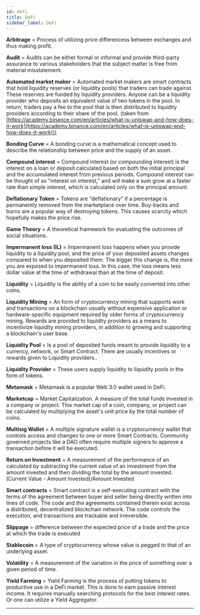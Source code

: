 ```yaml
---
id: defi
title: DeFi
sidebar_label: DeFi
---
```


**Arbitrage** = Process of utilizing price differencess between exchanges and thus making profit. 

**Audit** = Audits can be either formal or informal and provide third-party assurance to various stakeholders that the subject matter is free from material misstatement. 

**Automated market maker** =  Automated market makers are smart contracts that hold liquidity reserves \(or liquidity pools\) that traders can trade against. These reserves are funded by liquidity providers. Anyone can be a liquidity provider who deposits an equivalent value of two tokens in the pool. In return, traders pay a fee to the pool that is then distributed to liquidity providers according to their share of the pool. \(taken from [https://academy.binance.com/en/articles/what-is-uniswap-and-how-does-it-work](https://academy.binance.com/en/articles/what-is-uniswap-and-how-does-it-work)\)

**Bonding Curve** = A bonding curve is a mathematical concept used to describe the relationship between price and the supply of an asset.

**Compound interest** = Compound interest (or compounding interest) is the interest on a loan or deposit calculated based on both the initial principal and the accumulated interest from previous periods. Compound interest can be thought of as "interest on interest," and will make a sum grow at a faster rate than simple interest, which is calculated only on the principal amount.

**Deflationary Token** = Tokens are “deflationary” if a percentage is permanently removed from the marketplace over time. Buy-backs and burns are a popular way of destroying tokens. This causes scarcity which hopefully makes the price rise.

**Game Theory** = A theoretical framework for evaluating the outcomes of social situations.

**Impermanent loss \(IL\)** =  Impermanent loss happens when you provide liquidity to a liquidity pool, and the price of your deposited assets changes compared to when you deposited them. The bigger this change is, the more you are exposed to impermanent loss. In this case, the loss means less dollar value at the time of withdrawal than at the time of deposit. 

**Liquidity** =  Liquidity is the ability of a coin to be easily converted into other coins.

**Liquidity Mining** = An form of cryptocurrency mining that supports work and transactions on a blockchain usually without expensive application or hardware-specific equipment required by older forms of cryptocurrency mining.
Rewards are provided to liquidity providers as a means to incentivize liquidity mining providers, in addition to growing and supporting a blockchain's user base.

**Liquidity Pool** = Is a pool of deposited funds meant to provide liquidity to a currency, network, or Smart Contract. There are usually incentives or rewards given to Liquidity providers..

**Liquidity Provider** = These users supply liquidity to liquidity pools in the form of tokens. 

**Metamask** = Metamask is a popular Web 3.0 wallet used in DeFi. 

**Marketcap** = Market Capitalization. A measure of the total funds invested in a company or project. This market cap of a coin, company, or project can be calculated by multiplying the asset's unit price by the total number of coins.

**Multisig Wallet** = A multiple signature wallet is a cryptocurrency wallet that controls access and changes to one or more Smart Contracts. Community governed projects like a DAO often require multiple signers to approve a transaction before it will be executed.

**Return on Investment** = A measurement of the performance of an calculated by subtracting the current value of an investment from the amount invested and then dividing the total by the amount invested. (Current Value - Amount Invested)/Amount Invested

**Smart contracts** =  Smart contract is a self-executing contract with the terms of the agreement between buyer and seller being directly written into lines of code. The code and the agreements contained therein exist across a distributed, decentralized blockchain network. The code controls the execution, and transactions are trackable and irreversible.

**Slippage** =  difference between the expected price of a trade and the price at which the trade is executed

**Stablecoin** = A type of cryptocurrency whose value is pegged to that of an underlying asset.

**Volatility** = A measurement of the variation in the price of something over a given period of time.

**Yield Farming** = Yield Farming is the process of putting tokens to productive use in a DeFi market. This is done to earn passive interest income. It requires manually searching protocols for the best interest rates. Or one can utilize a Yield Aggregator. 

****

